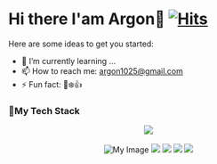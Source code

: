 <!--
- 👯 I’m looking to collaborate on ...
- 🤔 I’m looking for help with ...
- 💬 Ask me about ...
- 😄 Pronouns: ...
- 🔭 I’m currently working on ...
-->
# Hi there I'am Argon👋 [![Hits](https://hits.seeyoufarm.com/api/count/incr/badge.svg?url=https%3A%2F%2Fargon1025.github.io&count_bg=%231D1D1D&title_bg=%23252525&icon=github.svg&icon_color=%23E7E7E7&title=TechBlog&edge_flat=true)](https://argon1025.github.io/)
Here are some ideas to get you started:

- 🌱 I’m currently learning ...
- 📫 How to reach me: argon1025@gmail.com
- ⚡ Fun fact: 🐶❄️👍

### 🚀My Tech Stack
<p align="center">
  <img src="https://github-readme-stats.vercel.app/api?username=argon1025"></br></br>
  <img href="argon1025.github.io" src="https://img.shields.io/badge/JavaScript-f45651?style=for-the-badge&amp;logo=JavaScript&amp;labelColor=f45651&amp;logoColor=ffffff" alt="My Image">
  <img href="argon1025.github.io" src="https://img.shields.io/badge/Hexo-f45651?style=for-the-badge&amp;logo=Hexo&amp;labelColor=f45651&amp;logoColor=ffffff">
  <img href="argon1025.github.io" src="https://img.shields.io/badge/Node.js-f45651?style=for-the-badge&amp;logo=Node.js&amp;labelColor=f45651&amp;logoColor=ffffff">
  <img href="argon1025.github.io" src="https://img.shields.io/badge/NPM-f45651?style=for-the-badge&amp;logo=NPM&amp;labelColor=f45651&amp;logoColor=ffffff">
  <img href="argon1025.github.io" src="https://img.shields.io/badge/Python-f45651?style=for-the-badge&amp;logo=Python&amp;labelColor=f45651&amp;logoColor=ffffff">
</p>
